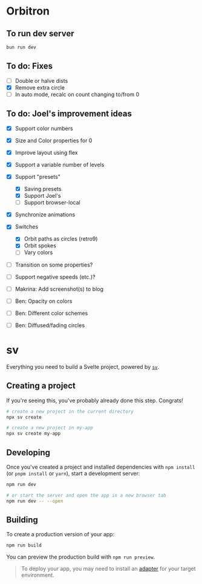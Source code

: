 # Orbitron

## To run dev server

```bash
bun run dev
```

## To do: Fixes

- [ ] Double or halve dists
- [x] Remove extra circle
- [ ] In auto mode, recalc on count changing to/from 0

## To do: Joel's improvement ideas

- [x] Support color numbers
- [x] Size and Color properties for 0
- [x] Improve layout using flex
- [x] Support a variable number of levels
- [x] Support "presets"
  - [x] Saving presets
  - [x] Support Joel's
  - [ ] Support browser-local
- [x] Synchronize animations
- [x] Switches
  - [x] Orbit paths as circles (retro9)
  - [x] Orbit spokes
  - [ ] Vary colors
- [ ] Transition on some properties?
- [ ] Support negative speeds (etc.)?

- [ ] Makrina: Add screenshot(s) to blog
- [ ] Ben: Opacity on colors
- [ ] Ben: Different color schemes
- [ ] Ben: Diffused/fading circles

# sv

Everything you need to build a Svelte project, powered by [`sv`](https://github.com/sveltejs/cli).

## Creating a project

If you're seeing this, you've probably already done this step. Congrats!

```bash
# create a new project in the current directory
npx sv create

# create a new project in my-app
npx sv create my-app
```

## Developing

Once you've created a project and installed dependencies with `npm install` (or `pnpm install` or `yarn`), start a development server:

```bash
npm run dev

# or start the server and open the app in a new browser tab
npm run dev -- --open
```

## Building

To create a production version of your app:

```bash
npm run build
```

You can preview the production build with `npm run preview`.

> To deploy your app, you may need to install an [adapter](https://svelte.dev/docs/kit/adapters) for your target environment.
